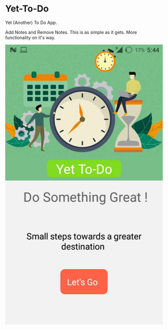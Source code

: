 # Yet-To-Do
Yet (Another) To Do App.

Add Notes and Remove Notes. This is as simple as it gets.
More functionality on it's way.

![alt text](https://github.com/aayushBhansali/Yet-To-Do/blob/master/Screen1.jpeg?raw=true)
